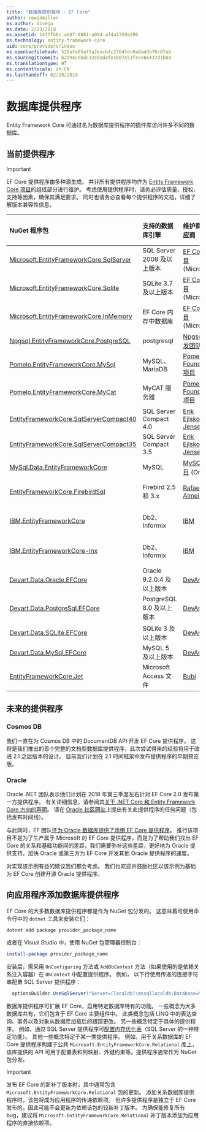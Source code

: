 ```yaml
---
title: "数据库提供程序 - EF Core"
author: rowanmiller
ms.author: divega
ms.date: 2/23/2018
ms.assetid: 14fffb6c-a687-4881-a094-af4a1359a296
ms.technology: entity-framework-core
uid: core/providers/index
ms.openlocfilehash: 520afe85af5a2eacbfc2764fdc0a8addb78c07ab
ms.sourcegitcommit: b2d94cebdc32edad4fecb07e53fece66437d1b04
ms.translationtype: HT
ms.contentlocale: zh-CN
ms.lasthandoff: 02/28/2018
---
```

# <a name="database-providers"></a>数据库提供程序

Entity Framework Core 可通过名为数据库提供程序的插件库访问许多不同的数据库。

## <a name="current-providers"></a>当前提供程序
> [!IMPORTANT]  
> EF Core 提供程序由多种源生成。 并非所有提供程序均作为 [Entity Framework Core 项目](https://github.com/aspnet/EntityFrameworkCore)的组成部分进行维护。 考虑使用提供程序时，请务必评估质量、授权、支持等因素，确保其满足要求。 同时也请务必查看每个提供程序的文档，详细了解版本兼容性信息。

| NuGet 程序包                                                                                                     | 支持的数据库引擎 | 维护商/供应商                                                           | 备注/要求           | 有用的链接                                                                                                                                                              |
|:------------------------------------------------------------------------------------------------------------------|:---------------------------|:------------------------------------------------------------------------------|:-------------------------------|:--------------------------------------------------------------------------------------------------------------------------------------------------------------------------|
| [Microsoft.EntityFrameworkCore.SqlServer](https://www.nuget.org/packages/Microsoft.EntityFrameworkCore.SqlServer) | SQL Server 2008 及以上版本    | [EF Core 项目](https://github.com/aspnet/EntityFrameworkCore/) (Microsoft) |                                | [docs](xref:core/providers/sql-server/index)                                                                                                                              |
| [Microsoft.EntityFrameworkCore.Sqlite](https://www.nuget.org/packages/Microsoft.EntityFrameworkCore.Sqlite)       | SQLite 3.7 及以上版本         | [EF Core 项目](https://github.com/aspnet/EntityFrameworkCore/) (Microsoft) |                                | [docs](xref:core/providers/sqlite/index)                                                                                                                                  |
| [Microsoft.EntityFrameworkCore.InMemory](https://www.nuget.org/packages/Microsoft.EntityFrameworkCore.InMemory)   | EF Core 内存中数据库 | [EF Core 项目](https://github.com/aspnet/EntityFrameworkCore/) (Microsoft) | 仅用于测试               | [docs](xref:core/providers/in-memory/index)                                                                                                                               |
| [Npgsql.EntityFrameworkCore.PostgreSQL](https://www.nuget.org/packages/Microsoft.EntityFrameworkCore.SqlServer)   | postgresql                 | [Npgsql 开发团队](https://github.com/npgsql)                          |                                | [docs](http://www.npgsql.org/efcore/index.html)                                                                                                                           |
| [Pomelo.EntityFrameworkCore.MySql](https://www.nuget.org/packages/Pomelo.EntityFrameworkCore.MySql)               | MySQL、MariaDB             | [Pomelo Foundation 项目](https://github.com/PomeloFoundation)              |                                | [自述文件](https://github.com/PomeloFoundation/Pomelo.EntityFrameworkCore.MySql/blob/master/README.md)                                                                      |
| [Pomelo.EntityFrameworkCore.MyCat](https://www.nuget.org/packages/Pomelo.EntityFrameworkCore.MyCat)               | MyCAT 服务器               | [Pomelo Foundation 项目](https://github.com/PomeloFoundation)              | 预发行版，最新为 EF Core 1.1 | [自述文件](https://github.com/PomeloFoundation/Pomelo.EntityFrameworkCore.MyCat/blob/master/README.md)                                                                      |
| [EntityFrameworkCore.SqlServerCompact40](https://www.nuget.org/packages/EntityFrameworkCore.SqlServerCompact40)   | SQL Server Compact 4.0     | [Erik Ejlskov Jensen](https://github.com/ErikEJ/)                             | .NET Framework                 | [wiki](https://github.com/ErikEJ/EntityFramework.SqlServerCompact/wiki/Using-EF-Core-with-SQL-Server-Compact-in-Traditional-.NET-Applications)                            |
| [EntityFrameworkCore.SqlServerCompact35](https://www.nuget.org/packages/EntityFrameworkCore.SqlServerCompact35)   | SQL Server Compact 3.5     | [Erik Ejlskov Jensen](https://github.com/ErikEJ/)                             | .NET Framework                 | [wiki](https://github.com/ErikEJ/EntityFramework.SqlServerCompact/wiki/Using-EF-Core-with-SQL-Server-Compact-in-Traditional-.NET-Applications)                            |
| [MySql.Data.EntityFrameworkCore](https://www.nuget.org/packages/MySql.Data.EntityFrameworkCore)                   | MySQL                      | [MySQL 项目](http://dev.mysql.com) (Oracle)                                | 预发行版                    | [docs](https://dev.mysql.com/doc/connector-net/en/)                                                                                                                       |
| [EntityFrameworkCore.FirebirdSql](https://www.nuget.org/packages/EntityFrameworkCore.FirebirdSql/)                | Firebird 2.5 和 3.x       | [Rafael Almeida](https://github.com/ralmsdeveloper)                           | EF Core 2.0 及以上版本            | [wiki](https://github.com/ralmsdeveloper/EntityFrameworkCore.FirebirdSQL/wiki)                                                                                            |
| [IBM.EntityFrameworkCore](https://www.nuget.org/packages/IBM.EntityFrameworkCore)                                 | Db2、Informix              | [IBM](https://ibm.com)                                                        | 最新为 EF Core 1.1，Windows     | [常见问题解答](https://www.ibm.com/developerworks/community/blogs/96960515-2ea1-4391-8170-b0515d08e4da/entry/Instructions_for_downloading_and_using_DB2_NET_Core_provider_package) |
| [IBM.EntityFrameworkCore-lnx](https://www.nuget.org/packages/IBM.EntityFrameworkCore-lnx)                         | Db2、Informix              | [IBM](https://ibm.com)                                                        | 最新为 EF Core 1.1，Linux       | [常见问题解答](https://www.ibm.com/developerworks/community/blogs/96960515-2ea1-4391-8170-b0515d08e4da/entry/Instructions_for_downloading_and_using_DB2_NET_Core_provider_package) |
| [Devart.Data.Oracle.EFCore](https://www.nuget.org/packages/Devart.Data.Oracle.EFCore/)                            | Oracle 9.2.0.4 及以上版本     | [DevArt](https://www.devart.com/)                                             | 已付                           | [docs](https://www.devart.com/dotconnect/oracle/docs/)                                                                                                                    |
| [Devart.Data.PostgreSql.EFCore](https://www.nuget.org/packages/Devart.Data.PostgreSql.EFCore/)                    | PostgreSQL 8.0 及以上版本     | [DevArt](https://www.devart.com/)                                             | 已付                           | [docs](https://www.devart.com/dotconnect/postgresql/docs/)                                                                                                                |
| [Devart.Data.SQLite.EFCore](https://www.nuget.org/packages/Devart.Data.SQLite.EFCore/)                            | SQLite 3 及以上版本           | [DevArt](https://www.devart.com/)                                             | 已付                           | [docs](https://www.devart.com/dotconnect/sqlite/docs/)                                                                                                                    |
| [Devart.Data.MySql.EFCore](https://www.nuget.org/packages/Devart.Data.MySql.EFCore/)                              | MySQL 5 及以上版本            | [DevArt](https://www.devart.com/)                                             | 已付                           | [docs](https://www.devart.com/dotconnect/mysql/docs/)                                                                                                                     |
| [EntityFrameworkCore.Jet](https://www.nuget.org/packages/EntityFrameworkCore.Jet/)                                | Microsoft Access 文件     | [Bubi](https://github.com/bubibubi)                                           | EF Core 2.0，.NET Framework    | [自述文件](https://github.com/bubibubi/EntityFrameworkCore.Jet/blob/master/docs/README.md)                                                                                  |

## <a name="future-providers"></a>未来的提供程序

### <a name="cosmos-db"></a>Cosmos DB

我们一直在为 Cosmos DB 中的 DocumentDB API 开发 EF Core 提供程序。 这将是我们推出的首个完整的文档型数据库提供程序，此次尝试得来的经验将用于改进 2.1 之后版本的设计。 目前我们计划在 2.1 时间框架中发布提供程序的早期预览版。

### <a name="oracle"></a>Oracle
Oracle .NET 团队表示他们计划在 2018 年第三季度左右针对 EF Core 2.0 发布第一方提供程序。 有关详细信息，请参阅其[关于 .NET Core 和 Entity Framework Core 方向的声明](http://www.oracle.com/technetwork/topics/dotnet/tech-info/odpnet-dotnet-ef-core-sod-4395108.pdf)。
请在 [Oracle 社区网站](https://community.oracle.com/)上提出有关此提供程序的任何问题（包括发布时间线）。

与此同时，EF 团队还[为 Oracle 数据库提供了示例 EF Core 提供程序](https://github.com/aspnet/EntityFrameworkCore/blob/dev/samples/OracleProvider/README.md)。 推行该项目不是为了生产属于 Microsoft 的 EF Core 提供程序，而是为了帮助我们找出 EF Core 的关系和基础功能间的差距，我们需要弥补这些差距，更好地为 Oracle 提供支持，加快 Oracle 或第三方为 EF Core 开发其他 Oracle 提供程序的速度。

对实现该示例有益的建议我们都会考虑。 我们也欢迎并鼓励社区以该示例为基础为 EF Core 创建开源 Oracle 提供程序。

## <a name="adding-a-database-provider-to-your-application"></a>向应用程序添加数据库提供程序

EF Core 的大多数数据库提供程序都是作为 NuGet 包分发的。 这意味着可使用命令行中的 `dotnet` 工具来安装它们：

``` console
dotnet add package provider_package_name
```

或者在 Visual Studio 中，使用 NuGet 包管理器控制台：

``` powershell
install-package provider_package_name
```

安装后，需采用 `OnConfiguring` 方法或 `AddDbContext` 方法（如果使用的是依赖关系注入容器）在 `DbContext` 中配置提供程序。 例如， 以下行使用传递的连接字符串配置 SQL Server 提供程序：

``` csharp
  optionsBuilder.UseSqlServer("Server=(localdb)\mssqllocaldb;Database=MyDatabase;Trusted_Connection=True;");
```  

数据库提供程序可扩展 EF Core，启用特定数据库特有的功能。 一些概念为大多数据库共有，它们包含于 EF Core 主要组件中。 此类概念包括 LINQ 中的表达查询、事务以及对象从数据库加载后的跟踪更改。 另一些概念特定于具体的提供程序。 例如，通过 SQL Server 提供程序可[配置内存优化表](xref:core/providers/sql-server/memory-optimized-tables)（SQL Server 的一种特定功能）。 其他一些概念特定于某一类提供程序。 例如，用于关系数据库的 EF Core 提供程序构建于公共 `Microsoft.EntityFrameworkCore.Relational` 库上，该库提供的 API 可用于配置表和列映射、外键约束等。提供程序通常作为 NuGet 包分发。

> [!IMPORTANT]  
> 发布 EF Core 的新补丁版本时，其中通常包含 `Microsoft.EntityFrameworkCore.Relational` 包的更新。 添加关系数据库提供程序时，该包将成为应用程序的传递依赖项。 但许多提供程序是独立于 EF Core 发布的，因此可能不会更新为依赖该包的较新补丁版本。 为确保能修复所有 bug，建议将 `Microsoft.EntityFrameworkCore.Relational` 补丁版本添加为应用程序的直接依赖项。
